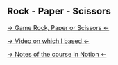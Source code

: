 ## Rock - Paper - Scissors

[→ Game Rock, Paper or Scissors ←](https://brandonargel.github.io/rock-paper-and-scissors/)

[→ Video on which I based ←](https://www.youtube.com/watch?v=jaVNP3nIAv0&t=3821s&ab_channel=freeCodeCamp.org)

[→ Notes of the course in Notion ←](https://www.notion.so/JavaScript-B-sico-285bc612aec943e3bb2749ed94cc8254)